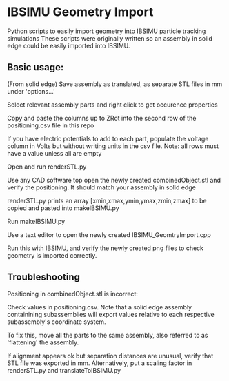 # IBSIMU Geometry Import

Python scripts to easily import geometry into IBSIMU particle tracking simulations
These scripts were originally written so an assembly in solid edge could be easily imported into IBSIMU.

## Basic usage:


(From solid edge)
Save assembly as translated, as separate STL files in mm under 'options...' 

Select relevant assembly parts and right click to get occurence properties

Copy and paste the columns up to ZRot into the second row of the positioning.csv file in this repo

If you have electric potentials to add to each part, populate the voltage column in Volts but without writing units in the csv file. Note: all rows must have a value unless all are empty

Open and run renderSTL.py

Use any CAD software top open the newly created combinedObject.stl and verify the positioning. It should match your assembly in solid edge

renderSTL.py prints an array [xmin,xmax,ymin,ymax,zmin,zmax] to be copied and pasted into makeIBSIMU.py

Run makeIBSIMU.py

Use a text editor to open the newly created IBSIMU_GeomtryImport.cpp 

Run this with IBSIMU, and verify the newly created png files to check geometry is imported correctly.


## Troubleshooting

Positioning in combinedObject.stl is incorrect:

Check values in positioning.csv. Note that a solid edge assembly containining subassemblies will export values relative to each respective subassembly's coordinate system. 

To fix this, move all the parts to the same assembly, also referred to as 'flattening' the assembly.


If alignment appears ok but separation distances are unusual, verify that STL file was exported in mm. Alternatively, put a scaling factor in renderSTL.py and translateToIBSIMU.py



